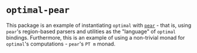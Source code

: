# `optimal-pear`

This package is an example of instantiating `optimal` with [`pear`](./pear) -
that is, using `pear`'s region-based parsers and utilities as the "language" of
`optimal` bindings. Furthermore, this is an example of using a non-trivial monad
for `optimal`'s computations - `pear`'s `PT m` monad.

